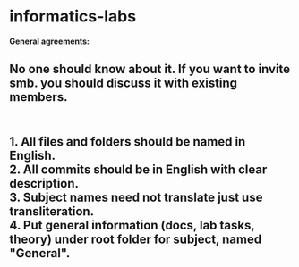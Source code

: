 informatics-labs
================

<strong>General agreements:</strong>
<br/>
<h2>No one should know about it. If you want to invite smb. you should discuss it with existing members.<h2/>
<br/>
1. All files and folders should be named in English.<br/>
2. All commits should be in English with clear description.<br/>
3. Subject names need not translate just use transliteration.<br/>
4. Put general information (docs, lab tasks, theory) under root folder for subject, named "General".<br/>